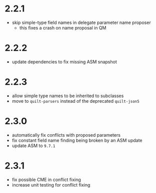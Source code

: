 # 2.2.1

- skip simple-type field names in delegate parameter name proposer
  - this fixes a crash on name proposal in QM

# 2.2.2

- update dependencies to fix missing ASM snapshot

# 2.2.3

- allow simple type names to be inherited to subclasses
- move to `quilt-parsers` instead of the deprecated `quilt-json5`

# 2.3.0

- automatically fix conflicts with proposed parameters
- fix constant field name finding being broken by an ASM update
- update ASM to `9.7.1`

# 2.3.1

- fix possible CME in conflict fixing
- increase unit testing for conflict fixing